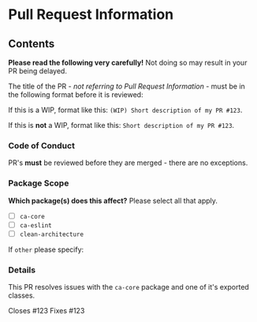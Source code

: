 # Pull Request Information

## Contents

**Please read the following very carefully!** Not doing so may result in your PR being delayed.

The title of the PR - *not referring to Pull Request Information* - must be in the following format before it is reviewed:

If this is a WIP, format like this: `(WIP) Short description of my PR #123`.

If this is **not** a WIP, format like this: `Short description of my PR #123`.

### Code of Conduct

PR's **must** be reviewed before they are merged - there are no exceptions.

### Package Scope

**Which package(s) does this affect?** Please select all that apply.

- [ ] `ca-core`
- [ ] `ca-eslint`
- [ ] `clean-architecture`

If `other` please specify:

### Details

This PR resolves issues with the `ca-core` package and one of it's exported classes.

Closes #123
Fixes #123
